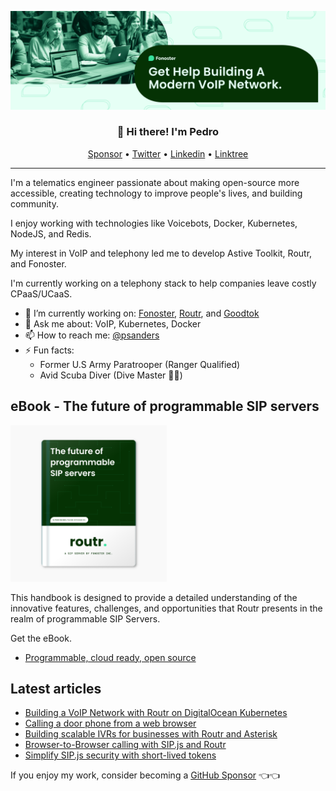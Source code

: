 <img alt="Building the Open Source alternative of Twilio" src="https://raw.githubusercontent.com/psanders/psanders/master/social_banner.png"></img></a>

<h3 align="center">👋 Hi there! I'm Pedro</h3>
<p align="center">
  <a href="https://github.com/sponsors/psanders">Sponsor</a> •
  <a href="https://twitter.com/pedrosanders_">Twitter</a> •
  <a href="https://www.linkedin.com/in/sanders-pedro/">Linkedin</a> •
  <a href="https://linktr.ee/psanders">Linktree</a>
</p>

---
I'm a telematics engineer passionate about making open-source more accessible, creating technology to improve people's lives, and building community. 

I enjoy working with technologies like Voicebots, Docker, Kubernetes, NodeJS, and Redis. 

My interest in VoIP and telephony led me to develop Astive Toolkit, Routr, and Fonoster. 

I'm currently working on a telephony stack to help companies leave costly CPaaS/UCaaS. 

- 🔭 I’m currently working on: [Fonoster](https://github.com/fonoster/fonoster), [Routr](https://github.com/fonoster/routr), and [Goodtok](https://github.com/fonoster/goodtok)
- 💬 Ask me about: VoIP, Kubernetes, Docker
- 📫 How to reach me: [@psanders](https://linktr.ee/psanders)
- ⚡ Fun facts: 
  - Former U.S Army Paratrooper (Ranger Qualified)
  - Avid Scuba Diver (Dive Master 👌🏽)

## eBook - The future of programmable SIP servers

<a href="https://fonoster.gumroad.com/l/the-future-of-programmable-sip-servers">
<img src="https://raw.githubusercontent.com/psanders/psanders/master/book.png" width="250px"></a>

This handbook is designed to provide a detailed understanding of the innovative features, challenges, and opportunities that Routr presents in the realm of programmable SIP Servers.

Get the eBook.

* [Programmable, cloud ready, open source](https://fonoster.gumroad.com/l/the-future-of-programmable-sip-servers)

## Latest articles

- [Building a VoIP Network with Routr on DigitalOcean Kubernetes](https://dev.to/fonoster/building-a-voip-network-with-routr-on-digitalocean-kubernetes-part-i-f8n)
- [Calling a door phone from a web browser](https://dev.to/fonoster/calling-a-door-phone-from-a-web-browser-1bko)
- [Building scalable IVRs for businesses with Routr and Asterisk](https://dev.to/fonoster/building-scalable-ivrs-for-businesses-with-routr-and-asterisk-cjd)
- [Browser-to-Browser calling with SIP.js and Routr](https://dev.to/fonoster/browser-to-browser-calling-with-sipjs-and-routr-3l07)
- [Simplify SIP.js security with short-lived tokens](https://dev.to/psanders/simplify-sipjs-security-with-short-lived-tokens-mb8)
 
If you enjoy my work, consider becoming a [GitHub Sponsor](https://github.com/sponsors/psanders) 👈👈
